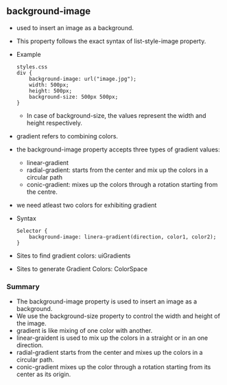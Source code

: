 ## background-image
* used to insert an image as a background.
* This property follows the exact syntax of list-style-image property.
* Example
	```
	styles.css
	div {
		background-image: url("image.jpg");
		width: 500px;
		height: 500px;
		background-size: 500px 500px;
	}
	```
	* In case of background-size, the values represent the width and height respectively.

* gradient refers to combining colors.
* the background-image property accepts three types of gradient values:
	* linear-gradient
	* radial-gradient: starts from the center and mix up the colors in a circular path
	* conic-gradient: mixes up the colors through a rotation starting from the centre.
* we need atleast two colors for exhibiting gradient
* Syntax
	```
	Selector {
		background-image: linera-gradient(direction, color1, color2);
	}
	```
* Sites to find gradient colors: uiGradients
* Sites to generate Gradient Colors:
ColorSpace


### Summary
* The background-image property is used to insert an image as a background.
* We use the background-size property to control the width and height of the image.
* gradient is like mixing of one color with another.
* linear-graident is used to mix up the colors in a straight or in an one direction.
* radial-gradient starts from the center and mixes up the colors in a circular path.
* conic-gradient mixes up the color through a rotation starting from its center as its origin.
